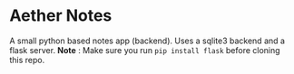 # Aether Notes
A small python based notes app (backend). Uses a sqlite3 backend and a flask server.
**Note** : Make sure you run `pip install flask` before cloning this repo.